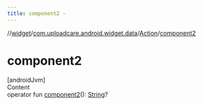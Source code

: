 ```yaml
---
title: component2 -
---
```

//[widget](../../index.md)/[com.uploadcare.android.widget.data](../index.md)/[Action](index.md)/[component2](component2.md)



# component2  
[androidJvm]  
Content  
operator fun [component2](component2.md)(): [String](https://kotlinlang.org/api/latest/jvm/stdlib/kotlin/-string/index.html)?  



